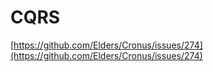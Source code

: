 # CQRS

[https://github.com/Elders/Cronus/issues/274](https://github.com/Elders/Cronus/issues/274)

